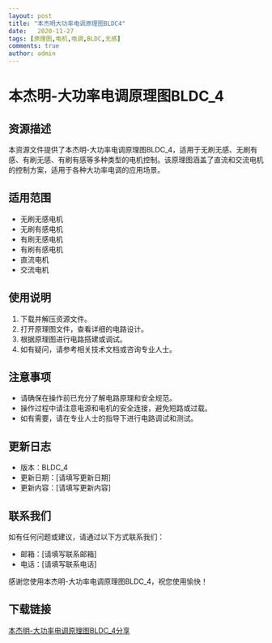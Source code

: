 ```yaml
---
layout: post
title: "本杰明大功率电调原理图BLDC4"
date:   2020-11-27
tags: [原理图,电机,电调,BLDC,无感]
comments: true
author: admin
---
```

# 本杰明-大功率电调原理图BLDC_4

## 资源描述
本资源文件提供了本杰明-大功率电调原理图BLDC_4，适用于无刷无感、无刷有感、有刷无感、有刷有感等多种类型的电机控制。该原理图涵盖了直流和交流电机的控制方案，适用于各种大功率电调的应用场景。

## 适用范围
- 无刷无感电机
- 无刷有感电机
- 有刷无感电机
- 有刷有感电机
- 直流电机
- 交流电机

## 使用说明
1. 下载并解压资源文件。
2. 打开原理图文件，查看详细的电路设计。
3. 根据原理图进行电路搭建或调试。
4. 如有疑问，请参考相关技术文档或咨询专业人士。

## 注意事项
- 请确保在操作前已充分了解电路原理和安全规范。
- 操作过程中请注意电源和电机的安全连接，避免短路或过载。
- 如有需要，请在专业人士的指导下进行电路调试和测试。

## 更新日志
- 版本：BLDC_4
- 更新日期：[请填写更新日期]
- 更新内容：[请填写更新内容]

## 联系我们
如有任何问题或建议，请通过以下方式联系我们：
- 邮箱：[请填写联系邮箱]
- 电话：[请填写联系电话]

感谢您使用本杰明-大功率电调原理图BLDC_4，祝您使用愉快！

## 下载链接

[本杰明-大功率电调原理图BLDC_4分享](https://pan.quark.cn/s/a0e3caa8904a)
